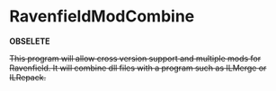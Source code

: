 # RavenfieldModCombine
**OBSELETE**

~~This program will allow cross version support and multiple mods for Ravenfield. It will combine dll files with a program such as ILMerge or ILRepack.~~
